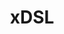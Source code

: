 ---
title: xDSL
slug: xdsl
excerpt: Débuter avec la xDSL et OVHTelecom
sections: Premiers pas, Gestion de mon offre, Configuration de mon offre, Gestion de mes options, Configurations techniques avancées, Diagnostic et dépannage
---